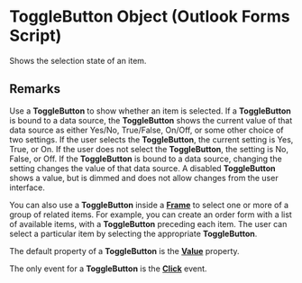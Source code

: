 
# ToggleButton Object (Outlook Forms Script)

Shows the selection state of an item.


## Remarks

Use a  **ToggleButton** to show whether an item is selected. If a **ToggleButton** is bound to a data source, the **ToggleButton** shows the current value of that data source as either Yes/No, True/False, On/Off, or some other choice of two settings. If the user selects the **ToggleButton**, the current setting is Yes, True, or On. If the user does not select the  **ToggleButton**, the setting is No, False, or Off. If the  **ToggleButton** is bound to a data source, changing the setting changes the value of that data source. A disabled **ToggleButton** shows a value, but is dimmed and does not allow changes from the user interface.

You can also use a  **ToggleButton** inside a **[Frame](5fb494d3-8e00-852a-c361-0e99358b1ce8.md)** to select one or more of a group of related items. For example, you can create an order form with a list of available items, with a **ToggleButton** preceding each item. The user can select a particular item by selecting the appropriate **ToggleButton**.

The default property of a  **ToggleButton** is the **[Value](7e935582-fcae-a703-4fbe-eda43852d0ce.md)** property.

The only event for a  **ToggleButton** is the **[Click](777a0efc-c376-221b-ecea-5bd7797488de.md)** event.

